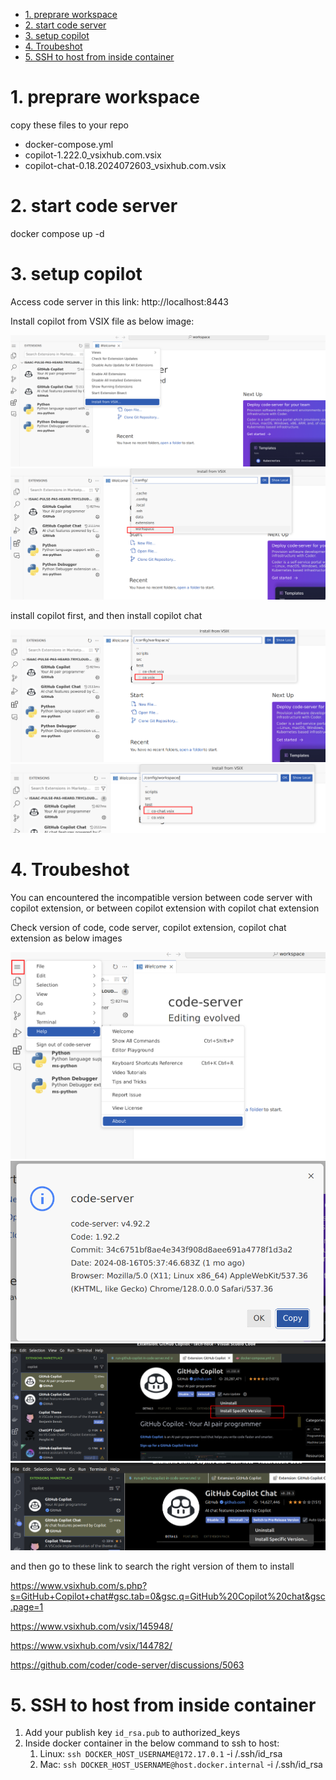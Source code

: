- [1. preprare workspace](#1-preprare-workspace)
- [2. start code server](#2-start-code-server)
- [3. setup copilot](#3-setup-copilot)
- [4. Troubeshot](#4-troubeshot)
- [5. SSH to host from inside container](#5-ssh-to-host-from-inside-container)


# 1. preprare workspace

copy these files to your repo

- docker-compose.yml
- copilot-1.222.0_vsixhub.com.vsix
- copilot-chat-0.18.2024072603_vsixhub.com.vsix

# 2. start code server

docker compose up -d

# 3. setup copilot

Access code server in this link: http://localhost:8443

Install copilot from VSIX file as below image:

![alt text](readme_img/image.png)
![alt text](readme_img/image-1.png)

install copilot first, and then install copilot chat

![alt text](readme_img/image-2.png)
![alt text](readme_img/image-3.png)

# 4. Troubeshot

You can encountered the incompatible version between code server with copilot extension, or between copilot extension with copilot chat extension

Check version of code, code server, copilot extension, copilot chat extension as below images

![alt text](readme_img/image-4.png)
![alt text](readme_img/image-5.png)
![alt text](readme_img/image-6.png)
![alt text](readme_img/image-7.png)

and then go to these link to search the right version of them to install

https://www.vsixhub.com/s.php?s=GitHub+Copilot+chat#gsc.tab=0&gsc.q=GitHub%20Copilot%20chat&gsc.page=1

https://www.vsixhub.com/vsix/145948/

https://www.vsixhub.com/vsix/144782/

https://github.com/coder/code-server/discussions/5063

# 5. SSH to host from inside container

1. Add your publish key `id_rsa.pub` to authorized_keys
2. Inside docker container in the below command to ssh to host:
   1. Linux: `ssh DOCKER_HOST_USERNAME@172.17.0.1` -i /.ssh/id_rsa
   2. Mac: `ssh DOCKER_HOST_USERNAME@host.docker.internal` -i /.ssh/id_rsa